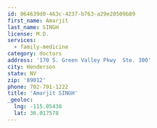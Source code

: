 ```yaml
---
id: 064639d0-463c-4237-b763-a29e20509b89
first_name: Amarjit
last_name: SINGH
license: M.D.
services:
  - family-medicine
category: doctors
address: '170 S. Green Valley Pkwy  Ste. 300'
city: Henderson
state: NV
zip: '89012'
phone: 702-791-1222
title: 'Amarjit SINGH'
_geoloc:
  lng: -115.05438
  lat: 36.017578
---
```

